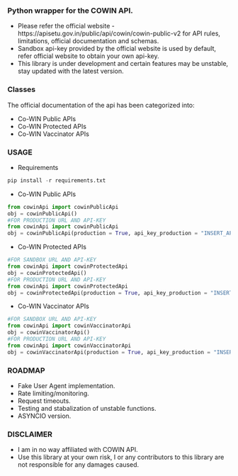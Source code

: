 ### Python wrapper for the COWIN API.
<ul>
<li>Please refer the official website - https://apisetu.gov.in/public/api/cowin/cowin-public-v2 for API rules, limitations, official documentation and schemas.</li>
<li>Sandbox api-key provided by the official website is used by default, refer official website to obtain your own api-key.</li>
<li>This library is under development and certain features may be unstable, stay updated with the latest version.</li>
</ul>

### Classes
The official documentation of the api has been categorized into:
<ul>
<li>Co-WIN Public APIs</li>
<li>Co-WIN Protected APIs</li>
<li>Co-WIN Vaccinator APIs</li>
</ul>

### USAGE
- Requirements
```python
pip install -r requirements.txt
```
- Co-WIN Public APIs
```python
from cowinApi import cowinPublicApi
obj = cowinPublicApi()
#FOR PRODUCTION URL AND API-KEY
from cowinApi import cowinPublicApi
obj = cowinPublicApi(production = True, api_key_production = "INSERT_API_KEY_HERE")
```
- Co-WIN Protected APIs
```python
#FOR SANDBOX URL AND API-KEY
from cowinApi import cowinProtectedApi
obj = cowinProtectedApi()
#FOR PRODUCTION URL AND API-KEY
from cowinApi import cowinProtectedApi
obj = cowinProtectedApi(production = True, api_key_production = "INSERT_API_KEY_HERE")
```
- Co-WIN Vaccinator APIs
```python
#FOR SANDBOX URL AND API-KEY
from cowinApi import cowinVaccinatorApi
obj = cowinVaccinatorApi()
#FOR PRODUCTION URL AND API-KEY
from cowinApi import cowinVaccinatorApi
obj = cowinVaccinatorApi(production = True, api_key_production = "INSERT_API_KEY_HERE")
```

### ROADMAP
<ul>
<li>Fake User Agent implementation.</li>
<li>Rate limiting/monitoring.</li>
<li>Request timeouts.</li>
<li>Testing and stabalization of unstable functions.</li>
<li>ASYNCIO version.</li>
</ul>

### DISCLAIMER
<ul>
<li>I am in no way affiliated with COWIN API.</li>
<li>Use this library at your own risk, I or any contributors to this library are not responsible for any damages caused.</li>
</ul>